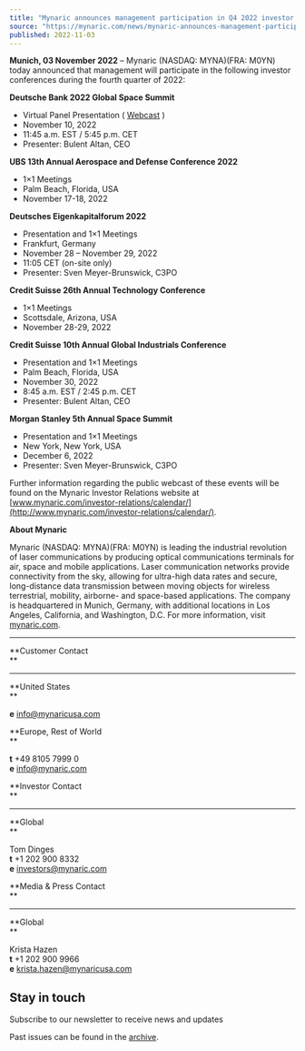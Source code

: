 ```yaml
---
title: "Mynaric announces management participation in Q4 2022 investor conferences"
source: "https://mynaric.com/news/mynaric-announces-management-participation-in-q4-2022-investor-conferences/"
published: 2022-11-03
---
```

**Munich, 03 November 2022** – Mynaric (NASDAQ: MYNA)(FRA: M0YN) today announced that management will participate in the following investor conferences during the fourth quarter of 2022:

**Deutsche Bank 2022 Global Space Summit**

- Virtual Panel Presentation ( [Webcast](https://www.veracast.com/webcasts/db/events/1lmj8B.cfm) )
- November 10, 2022
- 11:45 a.m. EST / 5:45 p.m. CET
- Presenter: Bulent Altan, CEO

**UBS 13th Annual Aerospace and Defense Conference 2022**

- 1×1 Meetings
- Palm Beach, Florida, USA
- November 17-18, 2022

**Deutsches Eigenkapitalforum 2022**

- Presentation and 1×1 Meetings
- Frankfurt, Germany
- November 28 – November 29, 2022
- 11:05 CET (on-site only)
- Presenter: Sven Meyer-Brunswick, C3PO

**Credit Suisse 26th Annual Technology Conference**

- 1×1 Meetings
- Scottsdale, Arizona, USA
- November 28-29, 2022

**Credit Suisse 10th Annual Global Industrials Conference**

- Presentation and 1×1 Meetings
- Palm Beach, Florida, USA
- November 30, 2022
- 8:45 a.m. EST / 2:45 p.m. CET
- Presenter: Bulent Altan, CEO

**Morgan Stanley 5th Annual Space Summit**

- Presentation and 1×1 Meetings
- New York, New York, USA
- December 6, 2022
- Presenter: Sven Meyer-Brunswick, C3PO

Further information regarding the public webcast of these events will be found on the Mynaric Investor Relations website at [www.mynaric.com/investor-relations/calendar/](http://www.mynaric.com/investor-relations/calendar/).

**About Mynaric**

Mynaric (NASDAQ: MYNA)(FRA: M0YN) is leading the industrial revolution of laser communications by producing optical communications terminals for air, space and mobile applications. Laser communication networks provide connectivity from the sky, allowing for ultra-high data rates and secure, long-distance data transmission between moving objects for wireless terrestrial, mobility, airborne- and space-based applications. The company is headquartered in Munich, Germany, with additional locations in Los Angeles, California, and Washington, D.C. For more information, visit [mynaric.com](https://mynaric.com/).

---

**Customer Contact  
**

---

**United States  
**

**e** [info@mynaricusa.com](https://mynaric.com/news/mynaric-announces-management-participation-in-q4-2022-investor-conferences/)

**Europe, Rest of World  
**

**t** +49 8105 7999 0  
**e** [info@mynaric.com](https://mynaric.com/news/mynaric-announces-management-participation-in-q4-2022-investor-conferences/)

**Investor Contact  
**

---

**Global  
**

Tom Dinges  
**t** +1 202 900 8332  
**e** [investors@mynaric.com](https://mynaric.com/news/mynaric-announces-management-participation-in-q4-2022-investor-conferences/)

**Media & Press Contact  
**

---

**Global  
**

Krista Hazen  
**t** +1 202 900 9966  
**e** [krista.hazen@mynaricusa.com](https://mynaric.com/news/mynaric-announces-management-participation-in-q4-2022-investor-conferences/)

## Stay in touch

Subscribe to our newsletter to receive news and updates

Past issues can be found in the [archive](https://us17.campaign-archive.com/home/?u=7b919ac48d490499a79acff9f&id=aaebe0d6df).